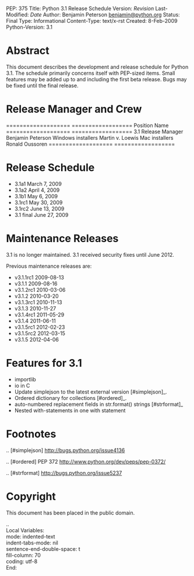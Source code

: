 PEP: 375
Title: Python 3.1 Release Schedule
Version: $Revision$
Last-Modified: $Date$
Author: Benjamin Peterson <benjamin@python.org>
Status: Final
Type: Informational
Content-Type: text/x-rst
Created: 8-Feb-2009
Python-Version: 3.1


Abstract
========

This document describes the development and release schedule for Python 3.1.
The schedule primarily concerns itself with PEP-sized items.  Small features may
be added up to and including the first beta release.  Bugs may be fixed until
the final release.


Release Manager and Crew
========================

=================== ==================
Position            Name
=================== ==================
3.1 Release Manager Benjamin Peterson
Windows installers  Martin v. Loewis
Mac installers      Ronald Oussoren
=================== ==================


Release Schedule
================

- 3.1a1 March 7, 2009
- 3.1a2 April 4, 2009
- 3.1b1 May 6, 2009
- 3.1rc1 May 30, 2009
- 3.1rc2 June 13, 2009
- 3.1 final June 27, 2009

Maintenance Releases
====================

3.1 is no longer maintained. 3.1 received security fixes until June
2012.

Previous maintenance releases are:

- v3.1.1rc1 2009-08-13
- v3.1.1 2009-08-16
- v3.1.2rc1 2010-03-06
- v3.1.2 2010-03-20
- v3.1.3rc1 2010-11-13
- v3.1.3 2010-11-27
- v3.1.4rc1 2011-05-29
- v3.1.4 2011-06-11
- v3.1.5rc1 2012-02-23
- v3.1.5rc2 2012-03-15
- v3.1.5 2012-04-06

Features for 3.1
================

- importlib
- io in C
- Update simplejson to the latest external version [#simplejson]_.
- Ordered dictionary for collections [#ordered]_.
- auto-numbered replacement fields in str.format() strings [#strformat]_
- Nested with-statements in one with statement


Footnotes
=========

.. [#simplejson]
   http://bugs.python.org/issue4136

.. [#ordered] PEP 372
   http://www.python.org/dev/peps/pep-0372/

.. [#strformat]
   http://bugs.python.org/issue5237



Copyright
=========

This document has been placed in the public domain.



..  
  Local Variables:  
  mode: indented-text  
  indent-tabs-mode: nil  
  sentence-end-double-space: t  
  fill-column: 70  
  coding: utf-8  
  End:  
